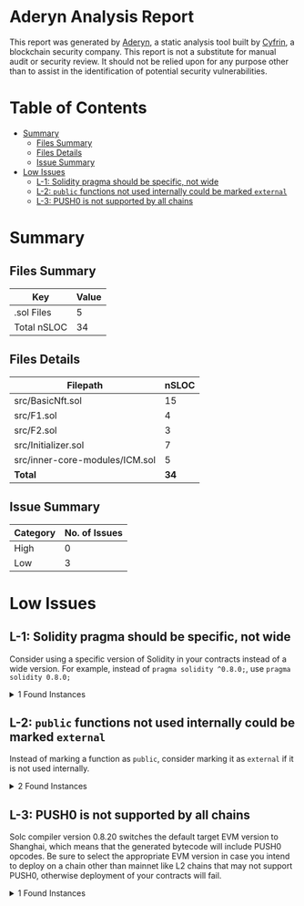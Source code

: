 # Aderyn Analysis Report

This report was generated by [Aderyn](https://github.com/Cyfrin/aderyn), a static analysis tool built by [Cyfrin](https://cyfrin.io), a blockchain security company. This report is not a substitute for manual audit or security review. It should not be relied upon for any purpose other than to assist in the identification of potential security vulnerabilities.
# Table of Contents

- [Summary](#summary)
  - [Files Summary](#files-summary)
  - [Files Details](#files-details)
  - [Issue Summary](#issue-summary)
- [Low Issues](#low-issues)
  - [L-1: Solidity pragma should be specific, not wide](#l-1-solidity-pragma-should-be-specific-not-wide)
  - [L-2: `public` functions not used internally could be marked `external`](#l-2-public-functions-not-used-internally-could-be-marked-external)
  - [L-3: PUSH0 is not supported by all chains](#l-3-push0-is-not-supported-by-all-chains)


# Summary

## Files Summary

| Key | Value |
| --- | --- |
| .sol Files | 5 |
| Total nSLOC | 34 |


## Files Details

| Filepath | nSLOC |
| --- | --- |
| src/BasicNft.sol | 15 |
| src/F1.sol | 4 |
| src/F2.sol | 3 |
| src/Initializer.sol | 7 |
| src/inner-core-modules/ICM.sol | 5 |
| **Total** | **34** |


## Issue Summary

| Category | No. of Issues |
| --- | --- |
| High | 0 |
| Low | 3 |


# Low Issues

## L-1: Solidity pragma should be specific, not wide

Consider using a specific version of Solidity in your contracts instead of a wide version. For example, instead of `pragma solidity ^0.8.0;`, use `pragma solidity 0.8.0;`

<details><summary>1 Found Instances</summary>


- Found in src/F1.sol [Line: 3](../tests/foundry-nft-f23/src/F1.sol#L3)

	```solidity
	pragma solidity ^0.8.10;
	```

</details>



## L-2: `public` functions not used internally could be marked `external`

Instead of marking a function as `public`, consider marking it as `external` if it is not used internally.

<details><summary>2 Found Instances</summary>


- Found in src/BasicNft.sol [Line: 18](../tests/foundry-nft-f23/src/BasicNft.sol#L18)

	```solidity
	    function mint() public {
	```

- Found in src/Initializer.sol [Line: 8](../tests/foundry-nft-f23/src/Initializer.sol#L8)

	```solidity
	    function get_start_token_id() public pure returns(uint256) {
	```

</details>



## L-3: PUSH0 is not supported by all chains

Solc compiler version 0.8.20 switches the default target EVM version to Shanghai, which means that the generated bytecode will include PUSH0 opcodes. Be sure to select the appropriate EVM version in case you intend to deploy on a chain other than mainnet like L2 chains that may not support PUSH0, otherwise deployment of your contracts will fail.

<details><summary>1 Found Instances</summary>


- Found in src/F1.sol [Line: 3](../tests/foundry-nft-f23/src/F1.sol#L3)

	```solidity
	pragma solidity ^0.8.10;
	```

</details>




